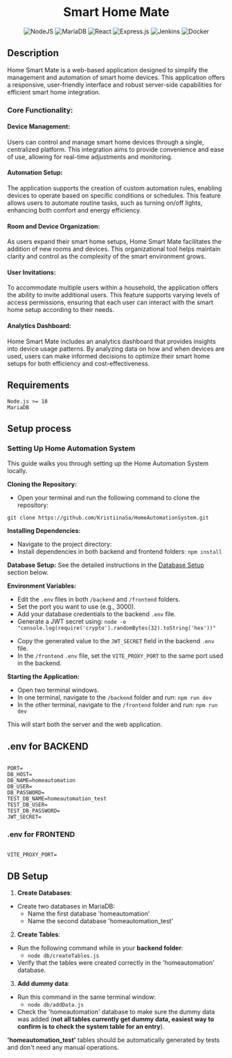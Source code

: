 <h1 align="center">Smart Home Mate</h1>

<p align="center">
  <img src="https://img.shields.io/badge/node.js-6DA55F?style=for-the-badge&logo=node.js&logoColor=white" alt="NodeJS">
  <img src="https://img.shields.io/badge/MariaDB-003545?style=for-the-badge&logo=mariadb&logoColor=white" alt="MariaDB">
  <img src="https://img.shields.io/badge/react-%2320232a.svg?style=for-the-badge&logo=react&logoColor=%2361DAFB" alt="React">
  <img src="https://img.shields.io/badge/express.js-%23404d59.svg?style=for-the-badge&logo=express&logoColor=%2361DAFB" alt="Express.js">
  <img src="https://img.shields.io/badge/jenkins-%232C5263.svg?style=for-the-badge&logo=jenkins&logoColor=white" alt="Jenkins">
  <img src="https://img.shields.io/badge/docker-%230db7ed.svg?style=for-the-badge&logo=docker&logoColor=white" alt="Docker">
</p>

## Description

Home Smart Mate is a web-based application designed to simplify the management and automation of smart home devices. This application offers a responsive, user-friendly interface and robust server-side capabilities for efficient smart home integration.

### Core Functionality:

#### Device Management:

Users can control and manage smart home devices through a single, centralized platform. This integration aims to provide convenience and ease of use, allowing for real-time adjustments and monitoring.

#### Automation Setup:

The application supports the creation of custom automation rules, enabling devices to operate based on specific conditions or schedules. This feature allows users to automate routine tasks, such as turning on/off lights, enhancing both comfort and energy efficiency.

#### Room and Device Organization:

As users expand their smart home setups, Home Smart Mate facilitates the addition of new rooms and devices. This organizational tool helps maintain clarity and control as the complexity of the smart environment grows.

#### User Invitations:

To accommodate multiple users within a household, the application offers the ability to invite additional users. This feature supports varying levels of access permissions, ensuring that each user can interact with the smart home setup according to their needs.

#### Analytics Dashboard:

Home Smart Mate includes an analytics dashboard that provides insights into device usage patterns. By analyzing data on how and when devices are used, users can make informed decisions to optimize their smart home setups for both efficiency and cost-effectiveness.

## Requirements

```
Node.js >= 18
MariaDB
```

## Setup process

### Setting Up Home Automation System

This guide walks you through setting up the Home Automation System locally.

**Cloning the Repository:**

- Open your terminal and run the following command to clone the repository:

`git clone https://github.com/KristiinaSa/HomeAutomationSystem.git`

**Installing Dependencies:**

- Navigate to the project directory:
- Install dependencies in both backend and frontend folders:
  `npm install`

**Database Setup:**
See the detailed instructions in the [Database Setup](#db-setup) section below.

**Environment Variables:**

- Edit the `.env` files in both `/backend` and `/frontend` folders.
- Set the port you want to use (e.g., 3000).
- Add your database credentials to the backend `.env` file.
- Generate a JWT secret using: `node -e "console.log(require('crypto').randomBytes(32).toString('hex'))"`

* Copy the generated value to the `JWT_SECRET` field in the backend `.env` file.
* In the `/frontend` `.env` file, set the `VITE_PROXY_PORT` to the same port used in the backend.

**Starting the Application:**

- Open two terminal windows.
- In one terminal, navigate to the `/backend` folder and run: `npm run dev`
- In the other terminal, navigate to the `/frontend` folder and run: `npm run dev`

This will start both the server and the web application.

## .env for BACKEND

```

PORT=
DB_HOST=
DB_NAME=homeautomation
DB_USER=
DB_PASSWORD=
TEST_DB_NAME=homeautomation_test
TEST_DB_USER=
TEST_DB_PASSWORD=
JWT_SECRET=

```

### .env for FRONTEND

```

VITE_PROXY_PORT=

```

## DB Setup

1. **Create Databases**:

- Create two databases in MariaDB:
  - Name the first database 'homeautomation'
  - Name the second database 'homeautomation_test'

2. **Create Tables**:

- Run the following command while in your **backend folder**:
  - `node db/createTables.js`
- Verify that the tables were created correctly in the 'homeautomation' database.

3. **Add dummy data**:

- Run this command in the same terminal window:
  - `node db/addData.js`
- Check the 'homeautomation' database to make sure the dummy data was added (**not all tables currently get dummy data, easiest way to confirm is to check the system table for an entry**).

**'homeautomation_test'** tables should be automatically generated by tests and don't need any manual operations.
